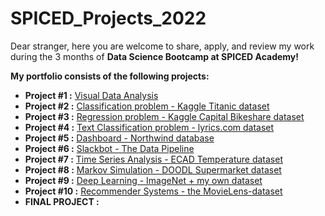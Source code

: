 # SPICED_Projects_2022
Dear stranger, here you are welcome to share, apply, and review my work during the 3 months of **Data Science Bootcamp at SPICED Academy!**

**My portfolio consists of the following projects:**
  - **Project #1 :** [Visual Data Analysis](https://github.com/NikitaSmirnov22/SPICED_PROJECTS_2022/tree/main/Week%20%231)
  - **Project #2 :** [Classification problem - Kaggle Titanic dataset](https://github.com/NikitaSmirnov22/SPICED_PROJECTS_2022/tree/main/Week%20%232) 
  - **Project #3 :** [Regression problem - Kaggle Capital Bikeshare dataset](https://github.com/NikitaSmirnov22/SPICED_PROJECTS_2022/tree/main/Week%20%233)
  - **Project #4 :** [Text Classification problem - lyrics.com dataset](https://github.com/NikitaSmirnov22/SPICED_PROJECTS_2022/tree/main/Week%20%234)
  - **Project #5 :** [Dashboard - Northwind database](https://github.com/NikitaSmirnov22/SPICED_PROJECTS_2022/tree/main/Week_5)
  - **Project #6 :** [Slackbot - The Data Pipeline](https://github.com/NikitaSmirnov22/SPICED_PROJECTS_2022/tree/main/Week_6)
  - **Project #7 :** [Time Series Analysis - ECAD Temperature dataset](https://github.com/NikitaSmirnov22/SPICED_PROJECTS_2022/tree/main/Week_7)
  - **Project #8 :** [Markov Simulation - DOODL Supermarket dataset](https://github.com/NikitaSmirnov22/SPICED_PROJECTS_2022/tree/main/Week_8)
  - **Project #9 :** [Deep Learning - ImageNet + my own dataset](https://github.com/NikitaSmirnov22/SPICED_PROJECTS_2022/tree/main/Week_9)
  - **Project #10 :** [Recommender Systems - the MovieLens-dataset](https://github.com/NikitaSmirnov22/SPICED_PROJECTS_2022/tree/main/Week_10)
  - **FINAL PROJECT :** []()
